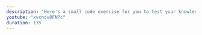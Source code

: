```yaml
---
description: "Here's a small code exercise for you to test your knowledge. Try this out, and check out the solution in the next video." 
youtube: "xvcndv8FNPc" 
duration: 135 
---
```

